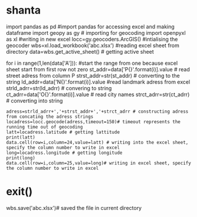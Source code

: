 # shanta
import pandas as pd #import pandas for accessing excel and making dataframe 
import geopy as gy # importing for geocoding
import openpyxl as xl #writing in new excel
locc=gy.geocoders.ArcGIS() #intialising the geocoder
wbs=xl.load_workbook('abc.xlsx') #reading excel sheet from directory
data=wbs.get_active_sheet() # getting active sheet

for i in range(1,len(data['A'])): #start the range from one because excel sheet start from first row not zero
    st_addr=data['P{}'.format(i)].value # read street adress from column P 
    strst_addr=str(st_addr) # converting to the string
    ld_addr=data['N{}'.format(i)].value #read landmark adress from excel 
    strld_adrr=str(ld_adrr) # convering to string
    ct_adrr=data['O{}'.format(i)].value # read city names
    strct_adrr=str(ct_adrr) # converting into string

    adress=strld_adrr+','+strst_addr+','+strct_adrr # constructing adress from concating the adress strings
    locadress=locc.geocode(adress,timeout=150)# timeout represents the running time out of geocoding
    latt=locadress.latitude # getting lattitude 
    print(latt)
    data.cell(row=i,column=24,value=latt) # writing into the excel sheet, specify the column number to write in excel
    long=locadress.longitude # getting longitude
    print(long)
    data.cell(row=i,column=25,value=long)# writing in excel sheet, specify the column number to write in excel
 # exit()  
wbs.save('abc.xlsx')# saved the file in current directory
    
